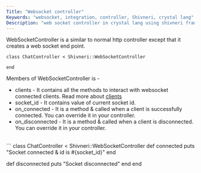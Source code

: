 ```yaml
---
Title: "Websocket controller"
Keywords: "websocket, integration, controller, Shivneri, crystal lang"
Description: "web socket controller in crystal lang using shivneri framework"
---
```


WebSocketController is a similar to normal http controller except that it creates a web socket end point.

```
class ChatController < Shivneri::WebSocketController
   
end
```

Members of WebSocketController is - 

* clients - It contains all the methods to interact with websocket connected clients. Read more about [clients](/tutorial/websocket/clients)
* socket_id - It contains value of current socket id.
* on_connected - It is a method & called when a client is successfully connected. You can override it in your controller.
* on_disconnected - It is a method & called when a client is disconnected. You can override it in your controller.
<br>
```
class ChatController < Shivneri::WebSocketController
  def connected
    puts "Socket connected & id is #{socket_id}"
  end

  def disconnected
    puts "Socket disconnected"
  end
end
```